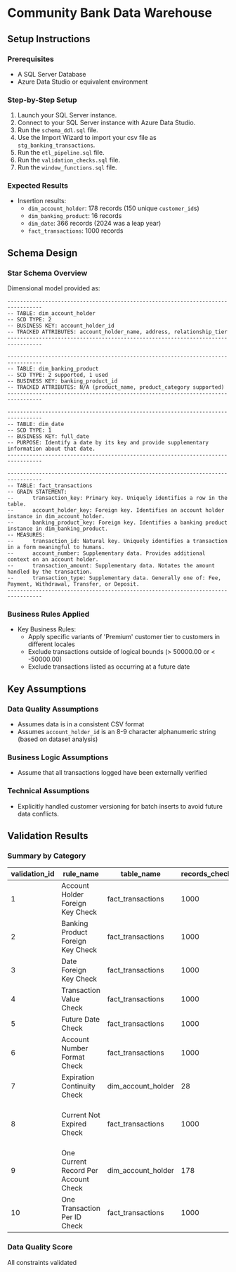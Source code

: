 # Community Bank Data Warehouse

## Setup Instructions

### Prerequisites
- A SQL Server Database
- Azure Data Studio or equivalent environment

### Step-by-Step Setup
1. Launch your SQL Server instance.
2. Connect to your SQL Server instance with Azure Data Studio.
3. Run the `schema_ddl.sql` file.
4. Use the Import Wizard to import your csv file as `stg_banking_transactions`.
5. Run the `etl_pipeline.sql` file.
6. Run the `validation_checks.sql` file.
7. Run the `window_functions.sql` file.

### Expected Results
- Insertion results:
    - `dim_account_holder`: 178 records (150 unique `customer_id`s)
    - `dim_banking_product`: 16 records
    - `dim_date`: 366 records (2024 was a leap year)
    - `fact_transactions`: 1000 records

## Schema Design

### Star Schema Overview
Dimensional model provided as:
```
---------------------------------------------------------------------------------
-- TABLE: dim_account_holder
-- SCD TYPE: 2
-- BUSINESS KEY: account_holder_id
-- TRACKED ATTRIBUTES: account_holder_name, address, relationship_tier
---------------------------------------------------------------------------------

---------------------------------------------------------------------------------
-- TABLE: dim_banking_product
-- SCD TYPE: 2 supported, 1 used
-- BUSINESS KEY: banking_product_id
-- TRACKED ATTRIBUTES: N/A (product_name, product_category supported)
---------------------------------------------------------------------------------

---------------------------------------------------------------------------------
-- TABLE: dim_date
-- SCD TYPE: 1
-- BUSINESS KEY: full_date
-- PURPOSE: Identify a date by its key and provide supplementary information about that date.
---------------------------------------------------------------------------------

---------------------------------------------------------------------------------
-- TABLE: fact_transactions
-- GRAIN STATEMENT:
--      transaction_key: Primary key. Uniquely identifies a row in the table.
--      account_holder_key: Foreign key. Identifies an account holder instance in dim_account_holder.
--      banking_product_key: Foreign key. Identifies a banking product instance in dim_banking_product.
-- MEASURES:
--      transaction_id: Natural key. Uniquely identifies a transaction in a form meaningful to humans.
--      account_number: Supplementary data. Provides additional context on an account holder.
--      transaction_amount: Supplementary data. Notates the amount handled by the transaction.
--      transaction_type: Supplementary data. Generally one of: Fee, Payment, Withdrawal, Transfer, or Deposit.
---------------------------------------------------------------------------------
```

### Business Rules Applied
- Key Business Rules:
    - Apply specific variants of 'Premium' customer tier to customers in different locales
    - Exclude transactions outside of logical bounds (> 50000.00 or < -50000.00)
    - Exclude transactions listed as occurring at a future date

## Key Assumptions

### Data Quality Assumptions
- Assumes data is in a consistent CSV format
- Assumes `account_holder_id` is an 8-9 character alphanumeric string (based on dataset analysis)

### Business Logic Assumptions  
- Assume that all transactions logged have been externally verified

### Technical Assumptions
- Explicitly handled customer versioning for batch inserts to avoid future data conflicts.

## Validation Results

### Summary by Category
|validation_id|rule_name|table_name|records_checked|records_failed|validation_status|failure_percentage|check_date|error_details|
|---|---|---|---|---|---|---|---|---|
|1|Account Holder Foreign Key Check|fact_transactions|1000|0|PASSED|0.00|2025-06-01 16:31:27.593|Orphaned Records Found|
|2|Banking Product Foreign Key Check|fact_transactions|1000|0|PASSED|0.00|2025-06-01 16:31:27.613|Orphaned Records Found|
|3|Date Foreign Key Check|fact_transactions|1000|0|PASSED|0.00|2025-06-01 16:31:27.623|Orphaned Records Found|
|4|Transaction Value Check|fact_transactions|1000|0|PASSED|0.00|2025-06-01 16:31:27.633|Transactions Outside Constraints Found|
|5|Future Date Check|fact_transactions|1000|0|PASSED|0.00|2025-06-01 16:31:27.640|Future Dates Found|
|6|Account Number Format Check|fact_transactions|1000|0|PASSED|0.00|2025-06-01 16:31:27.643|Invalid Account Numbers Found|
|7|Expiration Continuity Check|dim_account_holder|28|0|PASSED|0.00|2025-06-01 16:31:27.653|Invalid Expiration Dates Found|
|8|Current Not Expired Check|fact_transactions|1000|0|PASSED|0.00|2025-06-01 16:31:27.657|Records Found Marked CURRENT with EXPIRATION_DATE Listed|
|9|One Current Record Per Account Check|dim_account_holder|178|0|PASSED|0.00|2025-06-01 16:31:27.670|Account With Multiple CURRENT Records Found|
|10|One Transaction Per ID Check|fact_transactions|1000|0|PASSED|0.00|2025-06-01 16:31:27.673|Duplicate transaction_id Found|

### Data Quality Score
All constraints validated